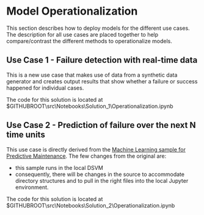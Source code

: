 # Model Operationalization

This section describes how to deploy models for the different use cases. The description for all use cases are placed together to help compare/contrast the different methods to operationalize models.

## Use Case 1 - Failure detection with real-time data
This is a new use case that makes use of data from a synthetic data generator and creates output results that show whether a failure or success happened for individual cases.

The code for this solution is located at
$GITHUBROOT\src\Notebooks\Solution_1\Operationalization.ipynb

## Use Case 2 - Prediction of failure over the next N time units
This use case is directly derived from the [Machine Learning sample for Predictive Maintenance](https://github.com/Azure/MachineLearningSamples-PredictiveMaintenance). The few changes from the original are:
- this sample runs in the local DSVM
- consequently, there will be changes in the source to accommodate directory structures and to pull in the right files into the local Jupyter environment.

The code for this solution is located at
$GITHUBROOT\src\Notebooks\Solution_2\Operationalization.ipynb
